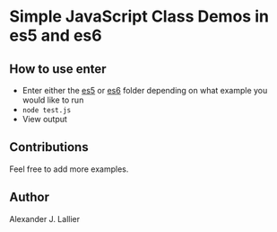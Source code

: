 # Simple JavaScript Class Demos in es5 and es6

## How to use enter

* Enter either the [es5](es5) or [es6](es6) folder depending on what example you would like to run
* `node test.js`
* View output

## Contributions

Feel free to add more examples.

## Author

Alexander J. Lallier
